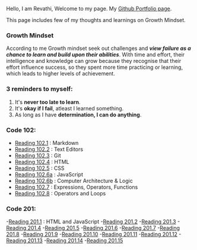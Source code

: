 Hello, I am Revathi, Welcome to my page. My [Github Portfolio page](https://github.com/revathisrie). 

This page includes few of my thoughts and learnings on Growth Mindset.

### Growth Mindset

According to me Growth mindset seek out challenges and *__view failure as a chance to learn and build upon their abilities__*. With time and effort, their intelligence and knowledge can grow because they recognise that their effort influence success, so they spent more time practicing or learning, which leads to higher levels of achievement.

### 3 reminders to myself:	

1. It's **never too late to learn**.
2. It's **okay if I fail**, atleast I learned something.
3. As long as I have __determination, I can do anything__.

### Code 102:
- [Reading 102.1](reading-102-1.md) : Markdown
- [Reading 102.2](reading-102-2.md) : Text Editors
- [Reading 102.3](reading-102-3.md) : Git 
- [Reading 102.4](reading-102-4.md) : HTML
- [Reading 102.5](reading-102-5.md) : CSS 
- [Reading 102.6a](reading-102-6a.md) : JavaScript
- [Reading 102.6b](reading-102-6b.md) : Computer Architecture & Logic
- [Reading 102.7](reading-102-7.md) : Expressions, Operators, Functions
- [Reading 102.8](reading-102-8.md) : Operators and Loops

### Code 201:
-[Reading 201.1](reading-201-1.md) : HTML and JavaScript
-[Reading 201.2](reading-201-2.md)
-[Reading 201.3](reading-201-3.md)
-[Reading 201.4](reading-201-4.md)
-[Reading 201.5](reading-201-5.md)
-[Reading 201.6](reading-201-6.md)
-[Reading 201.7](reading-201-7.md)
-[Reading 201.8](reading-201-8.md)
-[Reading 201.9](reading-201-9.md)
-[Reading 201.10](reading-201-10.md)
-[Reading 201.11](reading-201-11.md)
-[Reading 201.12](reading-201-12.md)
-[Reading 201.13](reading-201-13.md)
-[Reading 201.14](reading-201-14.md)
-[Reading 201.15](reading-201-15.md)

